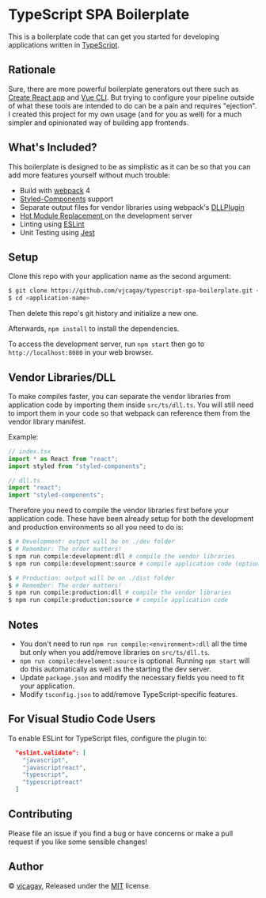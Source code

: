 # TypeScript SPA Boilerplate

This is a boilerplate code that can get you started for developing applications written in [TypeScript](http://www.typescriptlang.org).

## Rationale

Sure, there are more powerful boilerplate generators out there such as [Create React app](https://create-react-app.dev/) and [Vue CLI](https://cli.vuejs.org/). But trying to configure your pipeline outside of what these tools are intended to do can be a pain and requires "ejection". I created this project for my own usage (and for you as well) for a much simpler and opinionated way of building app frontends.

## What's Included?

This boilerplate is designed to be as simplistic as it can be so that you can add more features yourself without much trouble:

- Build with [webpack](https://webpack.js.org) 4
- [Styled-Components](https://www.styled-components.com) support
- Separate output files for vendor libraries using webpack's [DLLPlugin](https://webpack.js.org/plugins/dll-plugin)
- [Hot Module Replacement ](https://webpack.js.org/concepts/hot-module-replacement) on the development server
- Linting using [ESLint](https://eslint.org)
- Unit Testing using [Jest](https://facebook.github.io/jest/)

## Setup

Clone this repo with your application name as the second argument:

```bash
$ git clone https://github.com/vjcagay/typescript-spa-boilerplate.git <application-name>
$ cd <application-name>
```

Then delete this repo's git history and initialize a new one.

Afterwards, `npm install` to install the dependencies.

To access the development server, run `npm start` then go to `http://localhost:8080` in your web browser.

## Vendor Libraries/DLL

To make compiles faster, you can separate the vendor libraries from application code by importing them inside `src/ts/dll.ts`. You will still need to import them in your code so that webpack can reference them from the vendor library manifest.

Example:

```typescript
// index.tsx
import * as React from "react";
import styled from "styled-components";
```

```typescript
// dll.ts
import "react";
import "styled-components";
```

Therefore you need to compile the vendor libraries first before your application code. These have been already setup for both the development and production environments so all you need to do is:

```bash
$ # Development: output will be on ./dev folder
$ # Remember: The order matters!
$ npm run compile:development:dll # compile the vendor libraries
$ npm run compile:development:source # compile application code (optional)
```

```bash
$ # Production: output will be on ./dist folder
$ # Remember: The order matters!
$ npm run compile:production:dll # compile the vendor libraries
$ npm run compile:production:source # compile application code
```

## Notes

- You don't need to run `npm run compile:<environment>:dll` all the time but only when you add/remove libraries on `src/ts/dll.ts`.
- `npm run compile:develoment:source` is optional. Running `npm start` will do this automatically as well as the starting the dev server.
- Update `package.json` and modify the necessary fields you need to fit your application.
- Modify `tsconfig.json` to add/remove TypeScript-specific features.

## For Visual Studio Code Users

To enable ESLint for TypeScript files, configure the plugin to:

```json
  "eslint.validate": [
    "javascript",
    "javascriptreact",
    "typescript",
    "typescriptreact"
  ]
```

## Contributing

Please file an issue if you find a bug or have concerns or make a pull request if you like some sensible changes!

## Author

© [vjcagay](https://github.com/vjcagay), Released under the [MIT](https://github.com/vjcagay/typescript-spa-boilerplate/blob/master/LICENSE) license.

